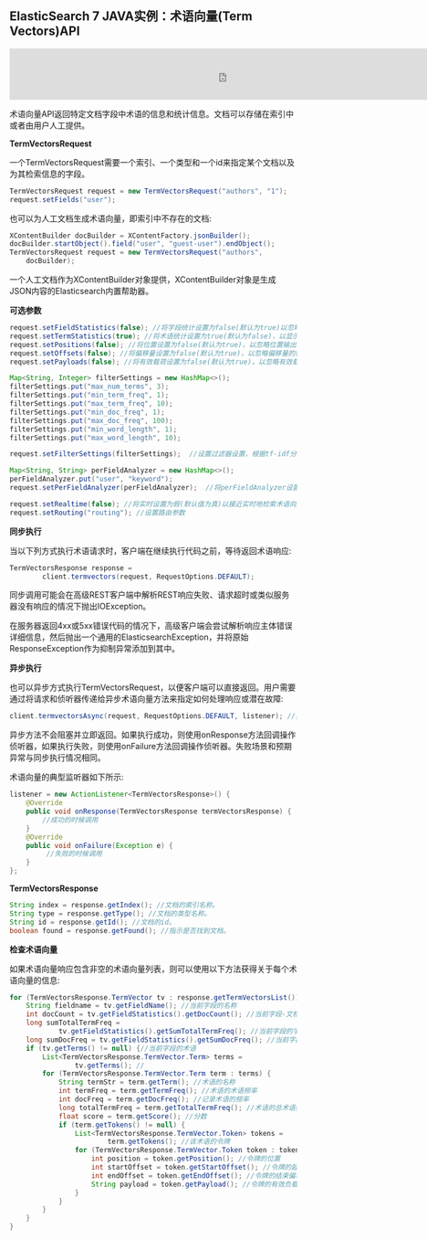 ## ElasticSearch 7 JAVA实例：术语向量(Term Vectors)API

<iframe id="iframeu4097238_0" name="iframeu4097238_0" src="https://pos.baidu.com/lcem?conwid=760&amp;conhei=90&amp;rdid=4097238&amp;dc=3&amp;di=u4097238&amp;s1=610892400&amp;s2=1335304378&amp;dri=0&amp;dis=0&amp;dai=2&amp;ps=230x654&amp;enu=encoding&amp;exps=110261,110252,110011&amp;ant=0&amp;aa=1&amp;psi=6540db33f1f901b3&amp;dcb=___adblockplus_&amp;dtm=HTML_POST&amp;dvi=0.0&amp;dci=-1&amp;dpt=none&amp;tsr=0&amp;tpr=1634346095217&amp;ti=ElasticSearch%207%20JAVA%E5%AE%9E%E4%BE%8B%EF%BC%9A%E6%9C%AF%E8%AF%AD%E5%90%91%E9%87%8F(Term%20Vectors)API%2C%E5%AD%A6%E4%B9%A0ElasticSearch&amp;ari=2&amp;ver=1012&amp;dbv=2&amp;drs=1&amp;pcs=1864x885&amp;pss=1864x2751&amp;cfv=0&amp;cpl=16&amp;chi=21&amp;cce=true&amp;cec=UTF-8&amp;tlm=1627002759&amp;prot=2&amp;rw=885&amp;ltu=https%3A%2F%2Fwww.kaifaxueyuan.com%2Fserver%2Felasticsearch7%2Felasticsearch-java-term-vectors-api.html&amp;ltr=https%3A%2F%2Fwww.kaifaxueyuan.com%2Fserver%2Felasticsearch7%2Felasticsearch-java-update-api.html&amp;ecd=1&amp;uc=1920x1032&amp;pis=-1x-1&amp;sr=1920x1080&amp;tcn=1634346095&amp;qn=c0ab48ad9bbcf2ab&amp;tt=1634346095161.84.84.84" width="760" height="90" scrolling="no" frameborder="0" style="box-sizing: border-box;"></iframe>



 术语向量API返回特定文档字段中术语的信息和统计信息。文档可以存储在索引中或者由用户人工提供。

**TermVectorsRequest**

 一个TermVectorsRequest需要一个索引、一个类型和一个id来指定某个文档以及为其检索信息的字段。

```java
TermVectorsRequest request = new TermVectorsRequest("authors", "1");
request.setFields("user");
```

 也可以为人工文档生成术语向量，即索引中不存在的文档:

```java
XContentBuilder docBuilder = XContentFactory.jsonBuilder();
docBuilder.startObject().field("user", "guest-user").endObject();
TermVectorsRequest request = new TermVectorsRequest("authors",
    docBuilder);
```

 一个人工文档作为XContentBuilder对象提供，XContentBuilder对象是生成JSON内容的Elasticsearch内置帮助器。

**可选参数**

```java
request.setFieldStatistics(false); //将字段统计设置为false(默认为true)以忽略文档统计信息。
request.setTermStatistics(true); //将术语统计设置为true(默认为false)，以显示总术语频率和文档频率。
request.setPositions(false); //将位置设置为false(默认为true)，以忽略位置输出。
request.setOffsets(false); //将偏移量设置为false(默认为true)，以忽略偏移量的输出。
request.setPayloads(false); //将有效载荷设置为false(默认为true)，以忽略有效载荷的输出。

Map<String, Integer> filterSettings = new HashMap<>();
filterSettings.put("max_num_terms", 3);
filterSettings.put("min_term_freq", 1);
filterSettings.put("max_term_freq", 10);
filterSettings.put("min_doc_freq", 1);
filterSettings.put("max_doc_freq", 100);
filterSettings.put("min_word_length", 1);
filterSettings.put("max_word_length", 10);

request.setFilterSettings(filterSettings);  //设置过滤器设置，根据tf-idf分数过滤可返回的术语。

Map<String, String> perFieldAnalyzer = new HashMap<>();
perFieldAnalyzer.put("user", "keyword");
request.setPerFieldAnalyzer(perFieldAnalyzer);  //将perFieldAnalyzer设置为指定与该字段不同的分析仪。

request.setRealtime(false); //将实时设置为假(默认值为真)以接近实时地检索术语向量。
request.setRouting("routing"); //设置路由参数
```

**同步执行**

 当以下列方式执行术语请求时，客户端在继续执行代码之前，等待返回术语响应:

```java
TermVectorsResponse response =
        client.termvectors(request, RequestOptions.DEFAULT);
```

 同步调用可能会在高级REST客户端中解析REST响应失败、请求超时或类似服务器没有响应的情况下抛出IOException。

 在服务器返回4xx或5xx错误代码的情况下，高级客户端会尝试解析响应主体错误详细信息，然后抛出一个通用的ElasticsearchException，并将原始ResponseException作为抑制异常添加到其中。

**异步执行**

 也可以异步方式执行TermVectorsRequest，以便客户端可以直接返回。用户需要通过将请求和侦听器传递给异步术语向量方法来指定如何处理响应或潜在故障:

```java
client.termvectorsAsync(request, RequestOptions.DEFAULT, listener); //要执行的术语向量请求和执行完成时要使用的操作侦听器
```

 异步方法不会阻塞并立即返回。如果执行成功，则使用onResponse方法回调操作侦听器，如果执行失败，则使用onFailure方法回调操作侦听器。失败场景和预期异常与同步执行情况相同。

 术语向量的典型监听器如下所示:

```java
listener = new ActionListener<TermVectorsResponse>() {
    @Override
    public void onResponse(TermVectorsResponse termVectorsResponse) {
        //成功的时候调用
    }
    @Override
    public void onFailure(Exception e) {
         //失败的时候调用
    }
};
```

**TermVectorsResponse**

```java
String index = response.getIndex(); //文档的索引名称。
String type = response.getType(); //文档的类型名称。
String id = response.getId(); //文档的id。
boolean found = response.getFound(); //指示是否找到文档。
```

**检查术语向量**

 如果术语向量响应包含非空的术语向量列表，则可以使用以下方法获得关于每个术语向量的信息:

```java
for (TermVectorsResponse.TermVector tv : response.getTermVectorsList()) {
    String fieldname = tv.getFieldName(); //当前字段的名称
    int docCount = tv.getFieldStatistics().getDocCount(); //当前字段-文档计数的字段统计
    long sumTotalTermFreq =
            tv.getFieldStatistics().getSumTotalTermFreq(); //当前字段的字段统计信息-总术语频率之和
    long sumDocFreq = tv.getFieldStatistics().getSumDocFreq(); //当前字段的字段统计信息-文档频率的总和
    if (tv.getTerms() != null) {//当前字段的术语
        List<TermVectorsResponse.TermVector.Term> terms =
                tv.getTerms(); //
        for (TermVectorsResponse.TermVector.Term term : terms) {
            String termStr = term.getTerm(); //术语的名称
            int termFreq = term.getTermFreq(); //术语的术语频率
            int docFreq = term.getDocFreq(); //记录术语的频率
            long totalTermFreq = term.getTotalTermFreq(); //术语的总术语频率
            float score = term.getScore(); //分数
            if (term.getTokens() != null) {
                List<TermVectorsResponse.TermVector.Token> tokens =
                        term.getTokens(); //该术语的令牌
                for (TermVectorsResponse.TermVector.Token token : tokens) {
                    int position = token.getPosition(); //令牌的位置
                    int startOffset = token.getStartOffset(); //令牌的起始偏移量
                    int endOffset = token.getEndOffset(); //令牌的结束偏移量
                    String payload = token.getPayload(); //令牌的有效负载
                }
            }
        }
    }
}
```



